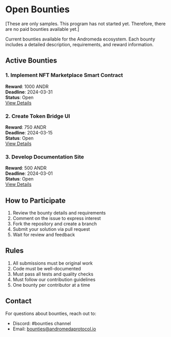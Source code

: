 # Open Bounties

[These are only samples. This program has not started yet. Therefore, there are no paid bounties available yet.]

Current bounties available for the Andromeda ecosystem. Each bounty includes a detailed description, requirements, and reward information.

## Active Bounties

### 1. Implement NFT Marketplace Smart Contract
**Reward**: 1000 ANDR  
**Deadline**: 2024-03-31  
**Status**: Open  
[View Details](../issues/1)

### 2. Create Token Bridge UI
**Reward**: 750 ANDR  
**Deadline**: 2024-03-15  
**Status**: Open  
[View Details](../issues/2)

### 3. Develop Documentation Site
**Reward**: 500 ANDR  
**Deadline**: 2024-03-01  
**Status**: Open  
[View Details](../issues/3)

## How to Participate

1. Review the bounty details and requirements
2. Comment on the issue to express interest
3. Fork the repository and create a branch
4. Submit your solution via pull request
5. Wait for review and feedback

## Rules

1. All submissions must be original work
2. Code must be well-documented
3. Must pass all tests and quality checks
4. Must follow our contribution guidelines
5. One bounty per contributor at a time

## Contact

For questions about bounties, reach out to:
- Discord: #bounties channel
- Email: bounties@andromedaprotocol.io 
